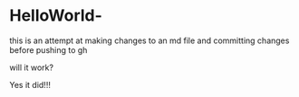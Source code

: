 # HelloWorld-

this is an attempt at making changes to an md file and committing changes before pushing to gh

will it work? 

Yes it did!!!